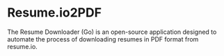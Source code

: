 # Resume.io2PDF
The Resume Downloader (Go) is an open-source application designed to automate the process of downloading resumes in PDF format from resume.io.
